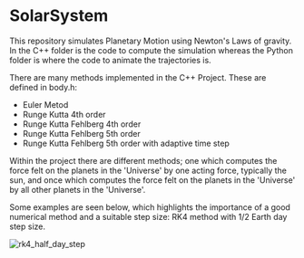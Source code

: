 # SolarSystem

This repository simulates Planetary Motion using Newton's Laws of gravity.
In the C++ folder is the code to compute the simulation whereas the Python folder is where the code to animate the trajectories is.

There are many methods implemented in the C++ Project. These are defined in body.h:
* Euler Metod
* Runge Kutta 4th order
* Runge Kutta Fehlberg 4th order
* Runge Kutta Fehlberg 5th order
* Runge Kutta Fehlberg 5th order with adaptive time step

Within the project there are different methods; one which computes the force felt on the planets in the 'Universe' by one acting force, typically the sun, and once which computes the force felt on the planets in the 'Universe' by all other planets in the 'Universe'.

Some examples are seen below, which highlights the importance of a good numerical method and a suitable step size:
RK4 method with 1/2 Earth day step size.


![rk4_half_day_step](https://user-images.githubusercontent.com/76100438/112312856-2b5aed00-8c9f-11eb-96b0-61968aaff2fc.gif)
